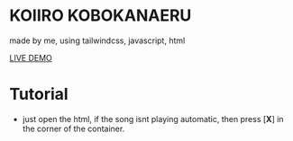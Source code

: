 # KOIIRO KOBOKANAERU
made by me, using tailwindcss, javascript, html

[LIVE DEMO](https://iseizuu.github.io/koiiro-kobo/)

# Tutorial
- just open the html, if the song isnt playing automatic, then press [**X**] in the corner of the container.